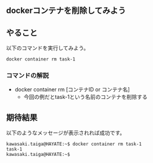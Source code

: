 ## dockerコンテナを削除してみよう

## やること
以下のコマンドを実行してみよう。

```bash
docker container rm task-1
```

### コマンドの解説
- docker container rm [コンテナID or コンテナ名]
    - 今回の例だとtask-1という名前のコンテナを削除する

## 期待結果
以下のようなメッセージが表示されれば成功です。

```
kawasaki.taiga@HAYATE:~$ docker container rm task-1
task-1
kawasaki.taiga@HAYATE:~$
```

